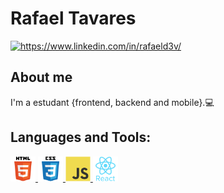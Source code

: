 <h1>Rafael Tavares</h1>

<a href="https://linkedin.com/in/https://www.linkedin.com/in/rafaeld3v/" target="blank">
  <img 
    src="https://raw.githubusercontent.com/rahuldkjain/github-profile-readme-generator/neutral-icons/src/ images/icons/Social/linked-in-alt.svg" 
    alt="https://www.linkedin.com/in/rafaeld3v/" 
    height="50" 
    width="50" 
  />
</a>

<h2>About me</h2>
I'm a estudant {frontend, backend and mobile}.💻

<h2>Languages and Tools:</h2>

<a href="https://www.w3.org/html/" target="_blank"> 
  <img 
    src="https://raw.githubusercontent.com/devicons/devicon/master/icons/html5/html5-original-wordmark.svg"     alt="html5" 
    width="40" 
    height="40"
  /> 
</a>

<a href="https://www.w3schools.com/css/" target="_blank"> 
  <img 
    src="https://raw.githubusercontent.com/devicons/devicon/master/icons/css3/css3-original-wordmark.svg"   alt="css3" 
    width="40" 
    height="40"
  /> 
</a>

<a href="https://developer.mozilla.org/en-US/docs/Web/JavaScript" target="_blank"> 
  <img 
    src="https://raw.githubusercontent.com/devicons/devicon/master/icons/javascript/javascript-original.svg" 
    alt="javascript" 
    width="40" 
    height="40"
  /> 
</a>

<a href="https://reactjs.org/" target="_blank"> 
  <img 
    src="https://raw.githubusercontent.com/devicons/devicon/master/icons/react/react-original-wordmark.svg" 
    alt="react" 
    width="40" 
    height="40"
  /> 
</a>
